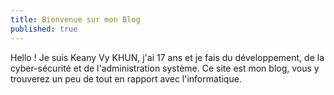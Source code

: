 ```yaml
---
title: Bienvenue sur mon Blog
published: true
---
```


Hello ! Je suis Keany Vy KHUN, j'ai 17 ans et je fais du développement, de la cyber-sécurité et de l'administration système. Ce site est mon blog, vous y trouverez un peu de tout en rapport avec l'informatique.

